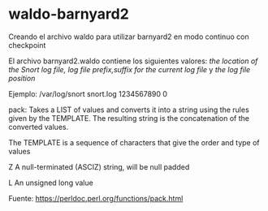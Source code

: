 # waldo-barnyard2
Creando el archivo waldo para utilizar barnyard2 en modo continuo con checkpoint

El archivo barnyard2.waldo contiene los siguientes valores: *the location of the Snort log file, log file prefix,suffix for the current log file* y *the log file position*

Ejemplo: /var/log/snort snort.log 1234567890 0 

pack: Takes a LIST of values and converts it into a string using the rules given by the TEMPLATE. The resulting string is the concatenation of the converted values.

The TEMPLATE is a sequence of characters that give the order and type of values

Z  A null-terminated (ASCIZ) string, will be null padded

L  An unsigned long value

Fuente: https://perldoc.perl.org/functions/pack.html


